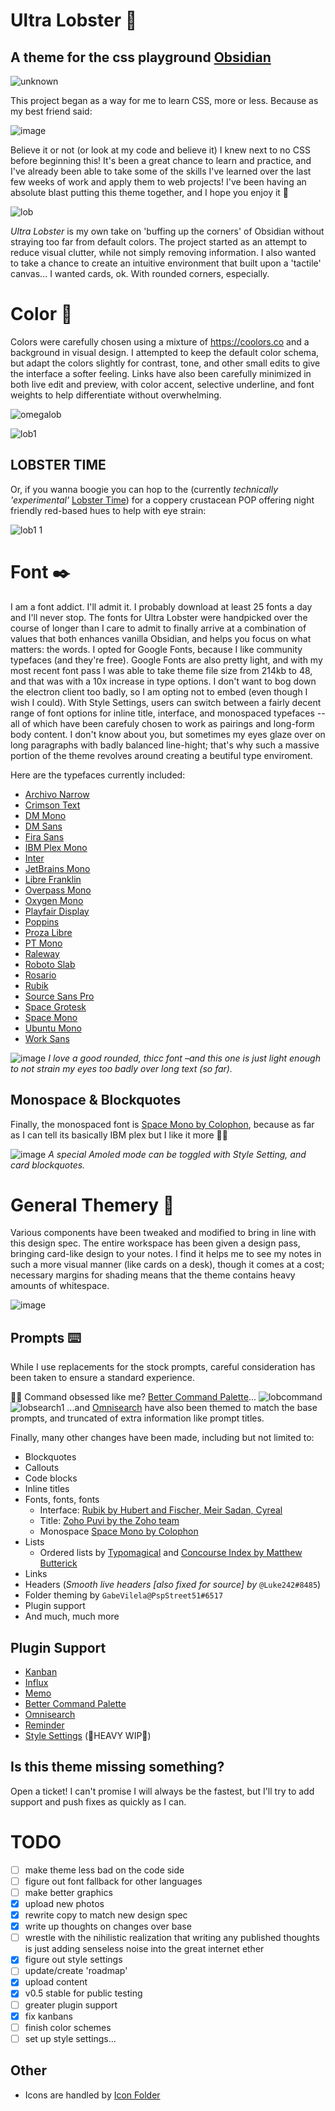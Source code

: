 # Ultra Lobster 🦞
## A theme for the css playground [Obsidian](https://obsidian.md/)

![unknown](https://user-images.githubusercontent.com/87339163/198155892-1a49dcb1-4a40-4492-8a52-39a704c76010.png)

This project began as a way for me to learn CSS, more or less. Because as my best friend said:

![image](https://user-images.githubusercontent.com/87339163/197320589-e1a4b86e-d17f-4ab4-9a18-0869a3ae0f65.png)

Believe it or not (or look at my code and believe it) I knew next to no CSS before beginning this! It's been a great chance to learn and practice, and I've already been able to take some of the skills I've learned over the last few weeks of work and apply them to web projects! I've been having an absolute blast putting this theme together, and I hope you enjoy it 🥰

![lob](https://user-images.githubusercontent.com/87339163/197312680-a81ab036-c0cd-4b75-8602-8886b153f471.png)

_Ultra Lobster_ is my own take on 'buffing up the corners' of Obsidian without straying too far from default colors. The project started as an attempt to reduce visual clutter, while not simply removing information. I also wanted to take a chance to create an intuitive environment that built upon a 'tactile' canvas... I wanted cards, ok. With rounded corners, especially.

# Color 🎨
Colors were carefully chosen using a mixture of <https://coolors.co> and a background in visual design. I attempted to keep the default color schema, but adapt the colors slightly for contrast, tone, and other small edits to give the interface a softer feeling. Links have also been carefully minimized in both live edit and preview, with color accent, selective underline, and font weights to help differentiate without overwhelming.

![omegalob](https://user-images.githubusercontent.com/87339163/197934983-d6b34eb8-cd48-432e-9894-6eb91cbdf4e7.png)

![lob1](https://user-images.githubusercontent.com/87339163/197315601-10d3d4eb-d786-48c1-8913-65ed4f29f2bf.png)

## LOBSTER TIME
Or, if you wanna boogie you can hop to the (currently _technically 'experimental'_ [Lobster Time](https://coolors.co/f4f1de-efd4bf-eab69f-e07a5f-3d405b-0b7a75)) for a coppery crustacean POP offering night friendly red-based hues to help with eye strain:

![lob1 1](https://user-images.githubusercontent.com/87339163/197315662-50dc5141-a0fd-415f-9615-cec1acddb0d7.png)

# Font ✒️
I am a font addict. I'll admit it. I probably download at least 25 fonts a day and I'll never stop. The fonts for Ultra Lobster were handpicked over the course of longer than I care to admit to finally arrive at a combination of values that both enhances vanilla Obsidian, and helps you focus on what matters: the words. I opted for Google Fonts, because I like community typefaces (and they're free). Google Fonts are also pretty light, and with my most recent font pass I was able to take theme file size from 214kb to 48, and that was with a 10x increase in type options. I don't want to bog down the electron client too badly, so I am opting not to embed (even though I wish I could). With Style Settings, users can switch between a fairly decent range of font options for inline title, interface, and monospaced typefaces --all of which have been carefuly chosen to work as pairings and long-form body content. I don't know about you, but sometimes my eyes glaze over on long paragraphs with badly balanced line-hight; that's why such a massive portion of the theme revolves around creating a beutiful type enviroment.

Here are the typefaces currently included:
- [Archivo Narrow](https://fonts.google.com/specimen/Archivo+Narrow)
- [Crimson Text](https://fonts.google.com/specimen/Crimson+Text)
- [DM Mono](https://fonts.google.com/specimen/DM+Mono?category=Monospace)
- [DM Sans](https://fonts.google.com/specimen/DM+Sans)
- [Fira Sans](https://fonts.google.com/specimen/Fira+Sans)
- [IBM Plex Mono](https://fonts.google.com/specimen/IBM+Plex+Mono?category=Monospace)
- [Inter](https://fonts.google.com/specimen/Inter)
- [JetBrains Mono](https://fonts.google.com/specimen/JetBrains+Mono?category=Monospace)
- [Libre Franklin](https://fonts.google.com/specimen/Libre+Franklin)
- [Overpass Mono](https://fonts.google.com/specimen/Overpass+Mono?category=Monospace)
- [Oxygen Mono](https://fonts.google.com/specimen/Oxygen+Mono?category=Monospace)
- [Playfair Display](https://fonts.google.com/specimen/Playfair+Display)
- [Poppins](https://fonts.google.com/specimen/Poppins)
- [Proza Libre](https://fonts.google.com/specimen/Proza+Libre)
- [PT Mono](https://fonts.google.com/specimen/PT+Mono?category=Monospace)
- [Raleway](https://fonts.google.com/specimen/Raleway)
- [Roboto Slab](https://fonts.google.com/specimen/Roboto+Slab)
- [Rosario](https://fonts.google.com/specimen/Rosario)
- [Rubik](https://fonts.google.com/specimen/Rubik)
- [Source Sans Pro](https://fonts.google.com/specimen/Source+Sans+Pro)
- [Space Grotesk](https://fonts.google.com/specimen/Space+Grotesk)
- [Space Mono](https://fonts.google.com/specimen/Space+Mono?category=Monospace)
- [Ubuntu Mono](https://fonts.google.com/specimen/Ubuntu+Mono?category=Monospace)
- [Work Sans](https://fonts.google.com/specimen/Work+Sans)

![image](https://user-images.githubusercontent.com/87339163/197315907-f775cf5b-418e-44bb-9c11-c7b1b8508032.png)
_I love a good rounded, thicc font –and this one is just light enough to not strain my eyes too badly over long text (so far)._

## Monospace & Blockquotes
Finally, the monospaced font is [Space Mono by Colophon](https://fonts.google.com/specimen/Space+Mono?category=Monospace), because as far as I can tell its basically IBM plex but I like it more 🤷‍♀️

![image](https://user-images.githubusercontent.com/87339163/197315754-bae5e216-c907-4d21-b768-53412dcc999e.png)
_A special Amoled mode can be toggled with Style Setting, and card blockquotes._

# General Themery 💪
Various components have been tweaked and modified to bring in line with this design spec. The entire workspace has been given a design pass, bringing card-like design to your notes. I find it helps me to see my notes in such a more visual manner (like cards on a desk), though it comes at a cost; necessary margins for shading means that the theme contains heavy amounts of whitespace.

![image](https://user-images.githubusercontent.com/87339163/197316274-6fbeaeb2-6cfd-42e0-b5fc-c9db927cb7f2.png)

## Prompts ⌨️
While I use replacements for the stock prompts, careful consideration has been taken to ensure a standard experience.

👩‍💻 Command obsessed like me? [Better Command Palette](https://github.com/AlexBieg/obsidian-better-command-palette)...
![lobcommand](https://user-images.githubusercontent.com/87339163/197312966-bb9990d7-9b3b-42e0-9e01-22d91c43ed88.png)
![lobsearch1](https://user-images.githubusercontent.com/87339163/197316860-73bd4980-6c07-4432-a7fe-d309b4da6c79.png)
...and [Omnisearch](https://github.com/scambier/obsidian-omnisearch) have also been themed to match the base prompts, and truncated of extra information like prompt titles.

Finally, many other changes have been made, including but not limited to:
- Blockquotes
- Callouts
- Code blocks
- Inline titles
- Fonts, fonts, fonts
	- Interface: [Rubik by Hubert and Fischer, Meir Sadan, Cyreal](https://fonts.google.com/specimen/Rubik)
	- Title: [Zoho Puvi by the Zoho team](https://www.zoho.com/typefaces/puvi/)
	- Monospace [Space Mono by Colophon](https://fonts.google.com/specimen/Space+Mono?category=Monospace)
- Lists
	- Ordered lists by [Typomagical](https://github.com/hungsu/typomagical-obsidian) and [Concourse Index by Matthew Butterick](https://practicaltypography.com/concourse-index.html)
- Links
- Headers (_Smooth live headers [also fixed for source] by_ `@Luke242#8485`)
- Folder theming by `GabeVilela@PspStreet51#6517`
- Plugin support
- And much, much more

## Plugin Support
- [Kanban](https://github.com/mgmeyers/obsidian-kanban)
- [Influx](https://github.com/jensmtg/influx)
- [Memo](https://github.com/quorafind/obsidian-memos)
- [Better Command Palette](https://github.com/AlexBieg/obsidian-better-command-palette)
- [Omnisearch](https://github.com/scambier/obsidian-omnisearch)
- [Reminder](https://github.com/uphy/obsidian-reminder)
- [Style Settings](https://github.com/mgmeyers/obsidian-style-settings) (🚧HEAVY WIP🚧)

## Is this theme missing something?
Open a ticket! I can't promise I will always be the fastest, but I'll try to add support and push fixes as quickly as I can.

# TODO
- [ ] make theme less bad on the code side
- [ ] figure out font fallback for other languages
- [ ] make better graphics
- [x] upload new photos
- [x] rewrite copy to match new design spec
- [x] write up thoughts on changes over base
- [ ] wrestle with the nihilistic realization that writing any published thoughts is just adding senseless noise into the great internet ether
- [x] figure out style settings
- [ ] update/create 'roadmap'
- [x] upload content
- [x] v0.5 stable for public testing
- [ ] greater plugin support
- [x] fix kanbans
- [ ] finish color schemes
- [ ] set up style settings...

## Other
- Icons are handled by [Icon Folder](https://github.com/FlorianWoelki/obsidian-icon-folder)
